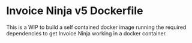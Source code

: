# Invoice Ninja v5 Dockerfile

This is a WIP to build a self contained docker image running the required dependencies to get Invoice Ninja working in a docker container.

